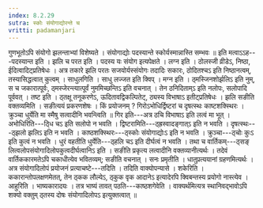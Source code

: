 ```yaml
---
index: 8.2.29
sutra: स्कोः संयोगाद्योरन्ते च
vritti: padamanjari
---
```


 गुणभूतोऽपि संयोगो झलन्ताभ्यां विशेष्यते । संयोगाद्योः पदस्यान्ते स्कोर्यस्मान्नास्ति सम्भवः ॥ इति मत्वाऽऽह---पदस्यान्त इति । झलि च परत इति । पदस्य यः संयोग इत्यपेक्षते । लग्न इति । ठोलस्जी व्रीडेऽ, निष्ठा, ईदित्वादिट्प्रतिषेधः । अत्र तकारे झलि परतः सजयोर्यस्संयोगः तदादिः सकारः, ठोदितश्चऽ इति निष्ठानत्वम्, तस्यासिद्धत्वात् कुत्वम् । साधुलगिति । साधु लज्जत इति क्विप् । मग्न इति । ठ्मस्जिनशोर्झलिऽ इति नुम्, स च जकारात्पूर्वः, ठ्मस्जेरन्त्यात्पूर्वं नुममिच्छन्तिऽ इति वचनात् । तेन ठनिदिताम्ऽ इति नलोपः, सलोपादि पूर्ववत् । तष्ट इति । ठ्तक्षू तनूकरणेऽ, ऊदितावद्विकल्पितेट्, ठ्यस्य विभाषाऽ इतीट्प्रतिषेधः । झलि सङीति वक्तव्यमिति । सङीत्ययं प्रकरणशेषः । किं प्रयोजनम् ?  गिरोऽभोधिर्द्विष्टरां च दृषत्स्थः काष्टशक्स्थिरः । क्रुञ्चा धुर्येति मा स्मैषु सत्वादीनि भवन्त्विति ॥ गिर इति---अत्र ठचि विभाषाऽ इति लत्वं मा भूत् । अभोधिरिति---ठ्धि चऽ इति सलोपो न भवति । द्विष्टरामिति---ठ्ह्रस्वादङ्गात्ऽ इति न भवति । दृषत्स्थः---ठ्झलो झलिऽ इति न भवति । काष्ठशक्स्थिरः---ठ्स्कोः संयोगाद्योःऽ इति न भवति । क्रुञ्चा---ठ्चोः कुःऽ इति कुत्वं न भवति । धुरं वहतीति धुर्येति---ठ्हलि चऽ इति दीर्घत्वं न भवति । तथा च वार्तिकम्---ठ्सङ् लित्वलोपसंयोगादिलोपकुत्वदीर्घत्वानिऽ इति । सङीति प्रकृत्य लत्वादीनि वक्तव्यानीत्यर्थः । तदेवं वार्तिककारमतेऽपि चकाधीत्येव भवितव्यम्; सङीति वचनात् । सनः प्रमृतीति । धातुप्रत्ययानां ग्रहणमित्यर्थः । अत्र संयोगादिलोपं प्रयोजनं प्रत्याचष्टे---तदिति । तदिति वाक्योपन्यासे । शकेरिति । ककारान्तोपलक्षणमेतत्, तेन ठ्कक लौल्येऽ, ठ्कुक वृक आदानेऽ इत्यादेरपि क्विबन्तस्य प्रयोगो नास्त्येव । आहुरिति । भाष्यकारादयः । तत्र भाष्यं तावत् पठति---काष्ठशगेवेति । वाक्यर्थमित्यत्र स्थानिवद्भावोऽपि शक्यो वक्तुम् ठ्तस्य दोषः संयोगादिलोपऽ इत्युक्तत्वात् ॥